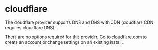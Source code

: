 # cloudflare

The cloudflare provider supports DNS and DNS with CDN (cloudflare CDN requires cloudflare DNS).

There are no options required for this provider. Go to [cloudflare.com](https://www.cloudflare.com/a/overview) to create an account or change settings on an existing install.

<!-- ## Options

The `example-flag` boolean flag [...]. -->

<!-- ## Config

The providers section of an example config file using cloudflare could look like the following:

```yaml
[...]
        providers:
                cloudflare:
                        opt: val
``` -->

